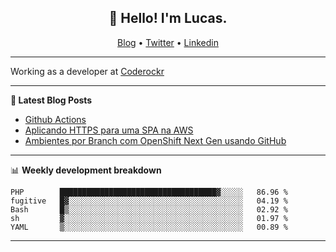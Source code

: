 <h2 align="center">👋 Hello! I'm Lucas.</h2>
<p align="center">
  <a href="https://www.lucassabreu.net.br/">Blog</a> •
  <a href="https://twitter.com/lucassabreu">Twitter</a> •
  <a href="https://www.linkedin.com/in/lucassantosabreu/">Linkedin</a>
</p>

---

Working as a developer at [Coderockr](https://github.com/Coderockr)

---

**📝 Latest Blog Posts**

<!-- BLOG-POST-LIST:START -->
- [Github Actions](https://www.lucassabreu.net.br/post/github-actions/)
- [Aplicando HTTPS para uma SPA na AWS](https://www.lucassabreu.net.br/post/aplicando-https-para-uma-spa-na-aws/)
- [Ambientes por Branch com OpenShift Next Gen usando GitHub](https://www.lucassabreu.net.br/post/ambientes-por-branch-com-openshift-next-gen-usando-github/)
<!-- BLOG-POST-LIST:END -->

---

📊 **Weekly development breakdown**
<!--START_SECTION:waka-->
```text
PHP        ███████████████████████████████████▓░░░░░   86.96 % 
fugitive   █▓░░░░░░░░░░░░░░░░░░░░░░░░░░░░░░░░░░░░░░░   04.19 % 
Bash       █▒░░░░░░░░░░░░░░░░░░░░░░░░░░░░░░░░░░░░░░░   02.92 % 
sh         ▓░░░░░░░░░░░░░░░░░░░░░░░░░░░░░░░░░░░░░░░░   01.97 % 
YAML       ▒░░░░░░░░░░░░░░░░░░░░░░░░░░░░░░░░░░░░░░░░   00.89 % 
```
<!--END_SECTION:waka-->

---
